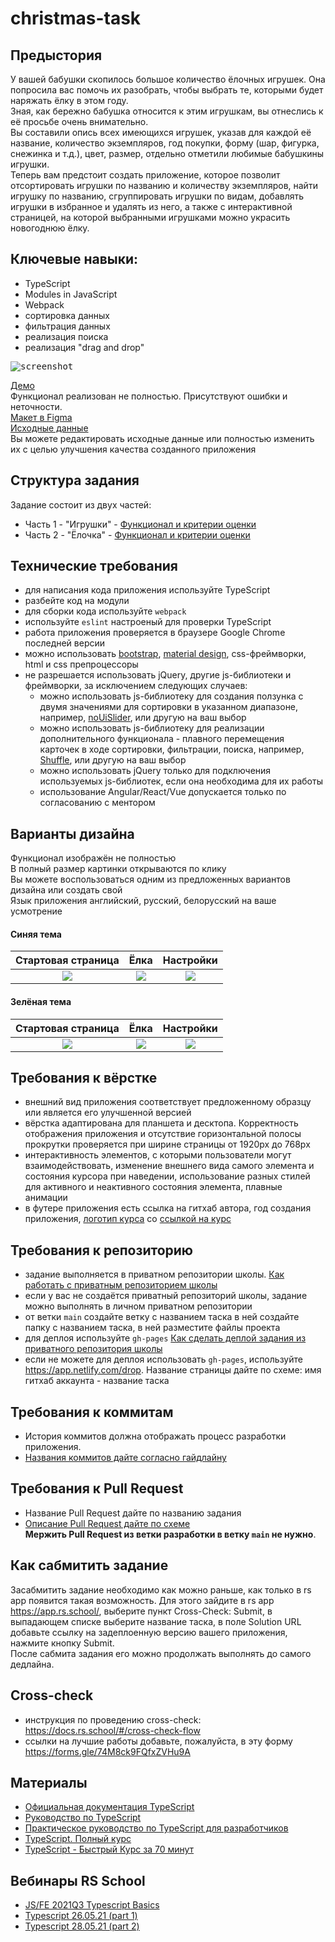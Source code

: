 # christmas-task

## Предыстория

У вашей бабушки скопилось большое количество ёлочных игрушек. Она попросила вас помочь их разобрать, чтобы выбрать те, которыми будет наряжать ёлку в этом году.  
Зная, как бережно бабушка относится к этим игрушкам, вы отнеслись к её просьбе очень внимательно.  
Вы составили опись всех имеющихся игрушек, указав для каждой её название, количество экземпляров, год покупки, форму (шар, фигурка, снежинка и т.д.), цвет, размер, отдельно отметили любимые бабушкины игрушки.  
Теперь вам предстоит создать приложение, которое позволит отсортировать игрушки по названию и количеству экземпляров, найти игрушку по названию, сгруппировать игрушки по видам, добавлять игрушки в избранное и удалять из него, а также с интерактивной страницей, на которой выбранными игрушками можно украсить новогоднюю ёлку.

## Ключевые навыки:

- TypeScript
- Modules in JavaScript
- Webpack
- сортировка данных
- фильтрация данных
- реализация поиска
- реализация "drag and drop"

<kbd>![screenshot](images/demo.jpg)</kbd>

[Демо](https://christmas-tasks.netlify.app/)  
Функционал реализован не полностью. Присутствуют ошибки и неточности.  
[Макет в Figma](https://www.figma.com/file/809uUaBRpWrbIkzLOZIhFY/Christmas_task_2021Q3)  
[Исходные данные](https://github.com/rolling-scopes-school/stage1-tasks/tree/christmas-task)  
Вы можете редактировать исходные данные или полностью изменить их с целью улучшения качества созданного приложения

## Структура задания

Задание состоит из двух частей:

- Часть 1 - "Игрушки" - [Функционал и критерии оценки](christmas-task-part1.md)
- Часть 2 - "Ёлочка" - [Функционал и критерии оценки](christmas-task-part2.md)

## Технические требования

- для написания кода приложения используйте TypeScript
- разбейте код на модули
- для сборки кода используйте `webpack`
- используйте `eslint` настроеный для проверки TypeScript
- работа приложения проверяется в браузере Google Chrome последней версии
- можно использовать [bootstrap](https://getbootstrap.com/), [material design](https://material.io/), css-фреймворки, html и css препроцессоры
- не разрешается использовать jQuery, другие js-библиотеки и фреймворки, за исключением следующих случаев:
  - можно использовать js-библиотеку для создания ползунка с двумя значениями для сортировки в указанном диапазоне, например, [noUiSlider](https://refreshless.com/nouislider/), или другую на ваш выбор
  - можно использовать js-библиотеку для реализации дополнительного функционала - плавного перемещения карточек в ходе сортировки, фильтрации, поиска, например, [Shuffle](https://codepen.io/Vestride/pen/ZVWmMX), или другую на ваш выбор
  - можно использовать jQuery только для подключения используемых js-библиотек, если она необходима для их работы
  - использование Angular/React/Vue допускается только по согласованию с ментором

## Варианты дизайна

Функционал изображён не полностью  
В полный размер картинки открываются по клику  
Вы можете воспользоваться одним из предложенных вариантов дизайна или создать свой  
Язык приложения английский, русский, белорусский на ваше усмотрение

#### Синяя тема

|     Стартовая страница      |            Ёлка            |         Настройки         |
| :-------------------------: | :------------------------: | :-----------------------: |
| ![](images/start-page2.jpg) | ![](images/tree-page2.jpg) | ![](images/settings2.png) |

#### Зелёная тема

|     Стартовая страница      |            Ёлка            |         Настройки         |
| :-------------------------: | :------------------------: | :-----------------------: |
| ![](images/start-page1.jpg) | ![](images/tree-page1.jpg) | ![](images/settings1.png) |

## Требования к вёрстке

- внешний вид приложения соответствует предложенному образцу или является его улучшенной версией
- вёрстка адаптирована для планшета и десктопа. Корректность отображения приложения и отсутствие горизонтальной полосы прокрутки проверяется при ширине страницы от 1920рх до 768рх
- интерактивность элементов, с которыми пользователи могут взаимодействовать, изменение внешнего вида самого элемента и состояния курсора при наведении, использование разных стилей для активного и неактивного состояния элемента, плавные анимации
- в футере приложения есть ссылка на гитхаб автора, год создания приложения, [логотип курса](https://rs.school/images/rs_school_js.svg) со [ссылкой на курс](https://rs.school/js/)

## Требования к репозиторию

- задание выполняется в приватном репозитории школы. [Как работать с приватным репозиторием школы](https://docs.rs.school/#/private-repository)
- если у вас не создаётся приватный репозиторий школы, задание можно выполнять в личном приватном репозитории
- от ветки `main` создайте ветку с названием таска в ней создайте папку с названием таска, в ней разместите файлы проекта
- для деплоя используйте `gh-pages` [Как сделать деплой задания из приватного репозитория школы](https://rs.school/docs/ru/private-repository#как-сделать-деплой-задания-из-приватного-репозитория-школы)
- если не можете для деплоя использовать `gh-pages`, используйте https://app.netlify.com/drop. Название страницы дайте по схеме: имя гитхаб аккаунта - название таска

## Требования к коммитам

- История коммитов должна отображать процесс разработки приложения.
- [Названия коммитов дайте согласно гайдлайну](https://docs.rs.school/#/git-convention)

## Требования к Pull Request

- Название Pull Request дайте по названию задания
- [Описание Pull Request дайте по схеме](https://rs.school/docs/ru/pull-request-review-process#требования-к-pull-request-pr)  
  **Мержить Pull Request из ветки разработки в ветку `main` не нужно**.

## Как сабмитить задание

Засабмитить задание необходимо как можно раньше, как только в rs app появится такая возможность. Для этого зайдите в rs app https://app.rs.school/, выберите пункт Cross-Check: Submit, в выпадающем списке выберите название таска, в поле Solution URL добавьте ссылку на задеплоенную версию вашего приложения, нажмите кнопку Submit.  
После сабмита задания его можно продолжать выполнять до самого дедлайна.

## Cross-check

- инструкция по проведению cross-check: https://docs.rs.school/#/cross-check-flow
- ссылки на лучшие работы добавьте, пожалуйста, в эту форму https://forms.gle/74M8ck9FQfxZVHu9A

## Материалы

- [Официальная документация TypeScript](https://www.typescriptlang.org/)
- [Руководство по TypeScript](https://metanit.com/web/typescript/)
- [Практическое руководство по TypeScript для разработчиков](https://habr.com/ru/company/macloud/blog/557996/)
- [TypeScript. Полный курс](https://youtu.be/5QnZ9AyDW6c)
- [TypeScript - Быстрый Курс за 70 минут](https://youtu.be/nyIpDs2DJ_c)

## Вебинары RS School

- [JS/FE 2021Q3 Typescript Basics](https://youtu.be/BRTT8ZJeoS4)
- [Typescript 26.05.21 (part 1)](https://youtu.be/I_aTbZcH8Do)
- [Typescript 28.05.21 (part 2)](https://youtu.be/CegrbRXGw20)

